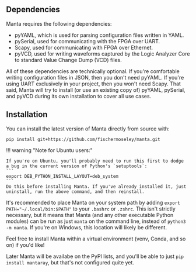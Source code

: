 ## Dependencies
Manta requires the following dependencies:

- pyYAML, which is used for parsing configuration files written in YAML.
- pySerial, used for communicating with the FPGA over UART.
- Scapy, used for communicating with FPGA over Ethernet.
- pyVCD, used for writing waveforms captured by the Logic Analyzer Core to standard Value Change Dump (VCD) files.

All of these dependencies are technically optional. If you're comfortable writing configuration files in JSON, then you don't need pyYAML. If you're using UART exclusively in your project, then you won't need Scapy. That said, Manta will try to install (or use an existing copy of) pyYAML, pySerial, and pyVCD during its own installation to cover all use cases.

## Installation
You can install the latest version of Manta directly from source with:

```
pip install git+https://github.com/fischermoseley/manta.git
```

!!! warning "Note for Ubuntu users:"

    If you're on Ubuntu, you'll probably need to run this first to dodge
    a bug in the current version of Python's `setuptools`:
    ```
    export DEB_PYTHON_INSTALL_LAYOUT=deb_system
    ```
    Do this before installing Manta. If you've already installed it, just
    uninstall, run the above command, and then reinstall.

It's recommended to place Manta on your system path by adding `export PATH="~/.local/bin:$PATH"` to your `.bashrc` or `.zshrc`. This isn't strictly necessary, but it means that Manta (and any other executable Python modules) can be run as just `manta` on the command line, instead of `python3 -m manta`. If you're on Windows, this location will likely be different.

Feel free to install Manta within a virtual environment (venv, Conda, and so on) if you'd like!

Later Manta will be availabe on the PyPI lists, and you'll be able to just `pip install mantaray`, but that's not configured quite yet.